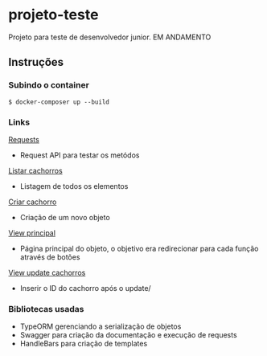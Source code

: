 # projeto-teste
Projeto para teste de desenvolvedor junior. EM ANDAMENTO
## Instruções
### Subindo o container
`$ docker-composer up --build`

### Links 

[Requests](http://localhost:3000/api)
- Request API para testar os metódos

[Listar cachorros](http://localhost:3000/dogs/list)
- Listagem de todos os elementos

[Criar cachorro](http://localhost:3000/dogs/create)
- Criação de um novo objeto

[View principal](http://localhost:3000/dogs)
- Página principal do objeto, o objetivo era redirecionar para cada função através de botões

[View update cachorros](http://localhost:3000/dogs/update/)
- Inserir o ID do cachorro após o update/

### Bibliotecas usadas
- TypeORM gerenciando a serialização de objetos
- Swagger para criação da documentação e execução de requests
- HandleBars para criação de templates